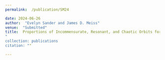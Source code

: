 ```yaml
---
permalink:  /publication/SM24

date: 2024-06-26
author:  "Evelyn Sander and James D. Meiss"
venue:  "Submitted"
title:  Proportions of Incommensurate, Resonant, and Chaotic Orbits for Torus Maps
"
collection: publications
citation: ""

---
```

